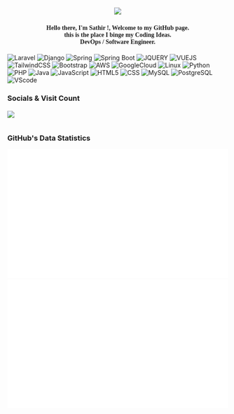 <!-- ## Hello There  -->
<!-- <style>
  font-face{
      font-family:disney;
  }
</style> -->

<h4 align="center" style="font-family:cursive">
<img src="https://raw.githubusercontent.com/MartinHeinz/MartinHeinz/master/wave.gif" width="50px">
</h4>
<h4 style="font-family:cursive"  align="center">
Hello there, I'm Sathir !, Welcome to my GitHub page. 
<br/>
this is the place I binge  my Coding Ideas.
<br/> 
DevOps / Software Engineer.
</h4>

![Laravel](https://img.shields.io/badge/Laravel-black?logo=laravel)
![Django](https://img.shields.io/badge/Django-black?logo=django)
![Spring](https://img.shields.io/badge/Spring-black?logo=Spring)
![Spring Boot](https://img.shields.io/badge/Springboot-black?logo=Springboot)
![JQUERY](https://img.shields.io/badge/-Jquery-black?&logo=Jquery)
![VUEJS](https://img.shields.io/badge/Vue.js-black?logo=vue.js&logoColor=4FC08D)
![TailwindCSS](https://img.shields.io/badge/Tailwind_CSS-black?logo=tailwind-css)
![Bootstrap](https://img.shields.io/badge/Bootstrap-black?logo=bootstrap)
![AWS](https://img.shields.io/badge/-AWS-black?&logo=Amazon-AWS&logoColor=fff)
![GoogleCloud](https://img.shields.io/badge/Google_Cloud-black?logo=google-cloud)
![Linux](https://img.shields.io/badge/-Linux-black?&logo=Linux)
![Python](https://img.shields.io/badge/Python-black?logo=python)
![PHP](https://img.shields.io/badge/PHP-black?logo=php)
![Java](https://img.shields.io/badge/Java-black?logo)
![JavaScript](https://img.shields.io/badge/-JavaScript-black?&logo=JavaScript)
![HTML5](https://img.shields.io/badge/-Html5-black?&logo=Html5)
![CSS](https://img.shields.io/badge/-CSS3-black?&logo=CSS3)
![MySQL](https://img.shields.io/badge/MySQL-black?logo=mysql)
![PostgreSQL](https://img.shields.io/badge/PostgreSQL-black?logo=postgresql)
![VScode](https://img.shields.io/badge/VSCode-black?&logo=visualstudiocode)


### Socials & Visit Count
<!-- [![Github Follow](https://img.shields.io/github/follow/sathir?label=People%20following%20me%20on%20Github&style=social)](https://github.com/intent/follow?screen_name=sathir) -->
<h6><img src="https://profile-counter.glitch.me/sathir/count.svg" width="150px"/></h6>

### GitHub's Data Statistics
<a href="https://github.com/sathir/github-stats">
<img src="https://github.com/sathir/github-stats/blob/master/generated/overview.svg#gh-dark-mode-only" />
<img src="https://github.com/sathir/github-stats/blob/master/generated/languages.svg#gh-dark-mode-only" />
</a>
